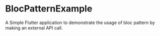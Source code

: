 # BlocPatternExample
A Simple Flutter application to demonstrate the usage of bloc pattern by making an external API call.
